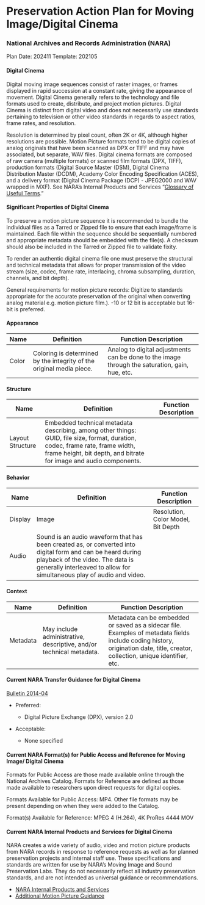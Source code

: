 # Preservation Action Plan for Moving Image/Digital Cinema
### National Archives and Records Administration (NARA)

Plan Date: 202411
Template: 202105

#### Digital Cinema
Digital moving image sequences consist of raster images, or frames displayed in rapid succession at a constant rate, giving the appearance of movement. Digital Cinema generally refers to the technology and file formats used to create, distribute, and project motion pictures. Digital Cinema is distinct from digital video and does not necessarily use standards pertaining to television or other video standards in regards to aspect ratios, frame rates, and resolution.

Resolution is determined by pixel count, often 2K or 4K, although higher resolutions are possible. Motion Picture formats tend to be digital copies of analog originals that have been scanned as DPX or TIFF and may have associated, but separate, WAV files. Digital cinema formats are composed of raw camera (multiple formats) or scanned film formats (DPX, TIFF), production formats (Digital Source Master (DSM), Digital Cinema Distribution Master (DCDM), Academy Color Encoding Specification (ACES), and a delivery format (Digital Cinema Package (DCP) - JPEG2000 and WAV wrapped in MXF). See NARA’s Internal Products and Services “[Glossary of Useful Terms](https://www.archives.gov/preservation/products/definitions/terms-glossary "Glossary of Useful Terms").”

#### Significant Properties of Digital Cinema
To preserve a motion picture sequence it is recommended to bundle the individual files as a Tarred or Zipped file to ensure that each image/frame is maintained. Each file within the sequence should be sequentially numbered and appropriate metadata should be embedded with the file(s). A checksum should also be included in the Tarred or Zipped file to validate fixity.

To render an authentic digital cinema file one must preserve the structural and technical metadata that allows for proper transmission of the video stream (size, codec, frame rate, interlacing, chroma subsampling, duration, channels, and bit depth).

General requirements for motion picture records: Digitize to standards appropriate for the accurate preservation of the original when converting analog material e.g. motion picture film.). -10 or 12 bit is acceptable but 16-bit is preferred.



#### Appearance
| Name  | Definition  | Function Description  |
| ------------ | ------------ | ------------ |
| Color  | Coloring is determined by the integrity of the original media piece.  |Analog to digital adjustments can be done to the image through the saturation, gain, hue, etc. |

#### Structure
| Name  | Definition  | Function Description  |
| ------------ | ------------ | ------------ |
| Layout Structure  | Embedded technical metadata describing, among other things: GUID, file size, format, duration, codec, frame rate, frame width, frame height, bit depth, and bitrate for image and audio components. | |



#### Behavior
| Name  | Definition  | Function Description  |
| ------------ | ------------ | ------------ |
|Display | Image | Resolution, Color Model, Bit Depth |
|Audio| Sound is an audio waveform that has been created as, or converted into digital form and can be heard during playback of the video. The data is generally interleaved to allow for simultaneous play of audio and video. | |


#### Context
| Name  | Definition  | Function Description  |
| ------------ | ------------ | ------------ |
|Metadata  |May include administrative, descriptive, and/or technical metadata.  | Metadata can be embedded or saved as a sidecar file. Examples of metadata fields include coding history, origination date, title, creator, collection, unique identifier, etc.    |


#### Current NARA Transfer Guidance for Digital Cinema
[Bulletin 2014-04](https://www.archives.gov/records-mgmt/bulletins/2014/2014-04.html "Bulletin 2014-04")

- Preferred:  
	- Digital Picture Exchange (DPX), version 2.0


- Acceptable: 
	- None specified
	



#### Current NARA Format(s) for Public Access and Reference for Moving Image/ Digital Cinema
Formats for Public Access are those made available online through the National Archives Catalog. Formats for Reference are defined as those made available to researchers upon direct requests for digital copies.

Formats Available for Public Access: MP4. Other file formats may be present depending on when they were added to the Catalog. 

Format(s) Available for Reference: MPEG 4 (H.264), 4K ProRes 4444 MOV



#### Current NARA Internal Products and Services for Digital Cinema

NARA creates a wide variety of audio, video and motion picture products from NARA records in response to reference requests as well as for planned preservation projects and internal staff use. These specifications and standards are written for use by NARA’s Moving Image and Sound Preservation Labs. They do not necessarily reflect all industry preservation standards, and are not intended as universal guidance or recommendations.

- [NARA Internal Products and Services](https://www.archives.gov/preservation/products "NARA Internal Products and Services")
- [Additional Motion Picture Guidance](https://www.archives.gov/preservation/formats/motion-picture-film-toc.html "Additional Motion Picture Guidance")
